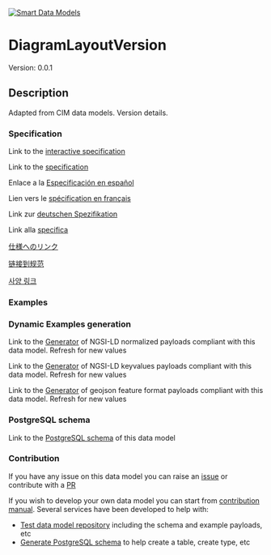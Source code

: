 [![Smart Data Models](https://smartdatamodels.org/wp-content/uploads/2022/01/SmartDataModels_logo.png "Logo")](https://smartdatamodels.org)
# DiagramLayoutVersion
Version: 0.0.1

## Description 

Adapted from CIM data models. Version details.
### Specification

Link to the [interactive specification](https://swagger.lab.fiware.org/?url=https://smart-data-models.github.io/dataModel.EnergyCIM/DiagramLayoutVersion/swagger.yaml)

Link to the [specification](https://github.com/smart-data-models/dataModel.EnergyCIM/blob/master/DiagramLayoutVersion/doc/spec.md)

Enlace a la [Especificación en español](https://github.com/smart-data-models/dataModel.EnergyCIM/blob/master/DiagramLayoutVersion/doc/spec_ES.md)

Lien vers le [spécification en français](https://github.com/smart-data-models/dataModel.EnergyCIM/blob/master/DiagramLayoutVersion/doc/spec_FR.md)

Link zur [deutschen Spezifikation](https://github.com/smart-data-models/dataModel.EnergyCIM/blob/master/DiagramLayoutVersion/doc/spec_DE.md)

Link alla [specifica](https://github.com/smart-data-models/dataModel.EnergyCIM/blob/master/DiagramLayoutVersion/doc/spec_IT.md)

[仕様へのリンク](https://github.com/smart-data-models/dataModel.EnergyCIM/blob/master/DiagramLayoutVersion/doc/spec_JA.md)

[链接到规范](https://github.com/smart-data-models/dataModel.EnergyCIM/blob/master/DiagramLayoutVersion/doc/spec_ZH.md)

[사양 링크](https://github.com/smart-data-models/dataModel.EnergyCIM/blob/master/DiagramLayoutVersion/doc/spec_KO.md)
### Examples
### Dynamic Examples generation

Link to the [Generator](https://smartdatamodels.org/extra/ngsi-ld_generator.php?schemaUrl=https://raw.githubusercontent.com/smart-data-models/dataModel.EnergyCIM/master/DiagramLayoutVersion/schema.json&email=info@smartdatamodels.org) of NGSI-LD normalized payloads compliant with this data model. Refresh for new values

Link to the [Generator](https://smartdatamodels.org/extra/ngsi-ld_generator_keyvalues.php?schemaUrl=https://raw.githubusercontent.com/smart-data-models/dataModel.EnergyCIM/master/DiagramLayoutVersion/schema.json&email=info@smartdatamodels.org) of NGSI-LD keyvalues payloads compliant with this data model. Refresh for new values

Link to the [Generator](https://smartdatamodels.org/extra/geojson_features_generator.php?schemaUrl=https://raw.githubusercontent.com/smart-data-models/dataModel.EnergyCIM/master/DiagramLayoutVersion/schema.json&email=info@smartdatamodels.org) of geojson feature format payloads compliant with this data model. Refresh for new values
### PostgreSQL schema

Link to the [PostgreSQL schema](https://github.com/smart-data-models/dataModel.EnergyCIM/blob/master/DiagramLayoutVersion/schema.sql) of this data model
### Contribution

 If you have any issue on this data model you can raise an [issue](https://github.com/smart-data-models/dataModel.EnergyCIM/issues)  or contribute with a [PR](https://github.com/smart-data-models/dataModel.EnergyCIM/pulls)

 If you wish to develop your own data model you can start from [contribution manual](https://bit.ly/contribution_manual). Several services have been developed to help with: 
 - [Test data model repository](https://smartdatamodels.org/index.php/data-models-contribution-api/) including the schema and example payloads, etc
 - [Generate PostgreSQL schema](https://smartdatamodels.org/index.php/sql-service/) to help create a table, create type, etc